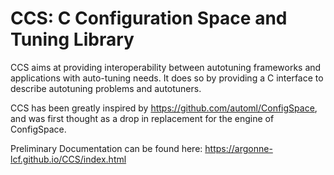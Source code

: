 # CCS: C Configuration Space and Tuning Library

CCS aims at providing interoperability between autotuning frameworks and
applications with auto-tuning needs. It does so by providing a C interface to
describe autotuning problems and autotuners.

CCS has been greatly inspired by https://github.com/automl/ConfigSpace, and was
first thought as a drop in replacement for the engine of ConfigSpace.

Preliminary Documentation can be found here:
https://argonne-lcf.github.io/CCS/index.html
